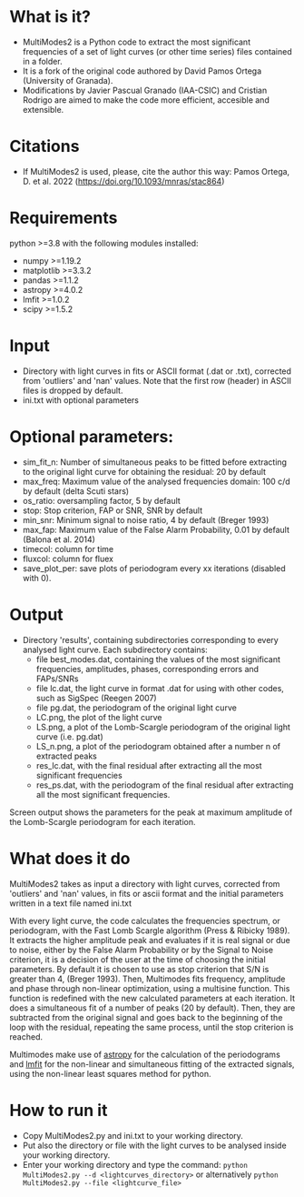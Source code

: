 # What is it?
- MultiModes2 is a Python code to extract the most significant frequencies of a set of light curves (or other time series) files contained in a folder.
- It is a fork of the original code authored by David Pamos Ortega (University of Granada).
- Modifications by Javier Pascual Granado (IAA-CSIC) and Cristian Rodrigo are aimed to make the code more efficient, accesible and extensible.

# Citations
- If MultiModes2 is used, please, cite the author this way: Pamos Ortega, D. et al. 2022 (https://doi.org/10.1093/mnras/stac864)

# Requirements
python >=3.8 with the following modules installed:
- numpy >=1.19.2
- matplotlib >=3.3.2
- pandas >=1.1.2
- astropy >=4.0.2
- lmfit >=1.0.2
- scipy >=1.5.2

# Input
- Directory with light curves in fits or ASCII format (.dat or .txt), corrected from 'outliers' and 'nan' values. Note that the first row (header) in ASCII files is dropped by default.
- ini.txt with optional parameters

# Optional parameters:
- sim_fit_n: Number of simultaneous peaks to be fitted before extracting to the original light curve for obtaining the residual: 20 by default
- max_freq: Maximum value of the analysed frequencies domain: 100 c/d by default (delta Scuti stars)
- os_ratio: oversampling factor, 5 by default
- stop: Stop criterion, FAP or SNR, SNR by default
- min_snr: Minimum signal to noise ratio, 4 by default (Breger 1993)
- max_fap: Maximum value of the False Alarm Probability, 0.01 by default (Balona et al. 2014)
- timecol: column for time 
- fluxcol: column for fluex
- save_plot_per: save plots of periodogram every xx iterations (disabled with 0).
  
# Output
- Directory 'results', containing subdirectories corresponding to every analysed light curve. Each subdirectory contains:
  - file best_modes.dat, containing the values of the most significant frequencies, amplitudes, phases, corresponding errors and FAPs/SNRs
  - file lc.dat, the light curve in format .dat for using with other codes, such as SigSpec (Reegen 2007)
  - file pg.dat, the periodogram of the original light curve
  - LC.png, the plot of the light curve
  - LS.png, a plot of the Lomb-Scargle periodogram of the original light curve (i.e. pg.dat)
  - LS_n.png, a plot of the periodogram obtained after a number n of extracted peaks
  - res_lc.dat, with the final residual after extracting all the most significant frequencies
  - res_ps.dat, with the periodogram of the final residual after extracting all the most significant frequencies.
  
Screen output shows the parameters for the peak at maximum amplitude of the Lomb-Scargle periodogram for each iteration.

# What does it do
MultiModes2 takes as input a directory with light curves, corrected from 'outliers' and 'nan' values, in fits or ascii format and the initial parameters written in a text file named ini.txt

With every light curve, the code calculates the frequencies spectrum, or periodogram, with the Fast Lomb Scargle algorithm (Press & Ribicky 1989). It extracts the higher amplitude peak and evaluates if it is real signal or due to noise, either by the False Alarm Probability or by the Signal to Noise criterion, it is a decision of the user at the time of choosing the initial parameters. By default it is chosen to use as  stop criterion that S/N is greater than 4, (Breger 1993). Then, Multimodes fits frequency, amplitude and phase through non-linear optimization, using a multisine function. This function is redefined with the new calculated parameters at each iteration. It does a simultaneous fit of a number of peaks (20 by default). Then, they are subtracted from the original signal and goes back to the beginning of the loop with the residual, repeating the same process, until the stop criterion is reached. 
 
Multimodes make use of [astropy](https://www.astropy.org) for the calculation of the periodograms and [lmfit](https://lmfit.github.io/lmfit-py/) for the non-linear and simultaneous fitting of the extracted signals, using the non-linear least squares method for python.

# How to run it
- Copy MultiModes2.py and ini.txt to your working directory.
- Put also the directory or file with the light curves to be analysed inside your working directory.
- Enter your working directory and type the command: 
`python MultiModes2.py --d <lightcurves_directory>`
or alternatively
`python MultiModes2.py --file <lightcurve_file>`
